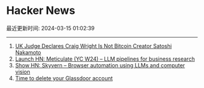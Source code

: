 # Hacker News

最近更新时间: 2024-03-15 01:02:39

--- 
1. [UK Judge Declares Craig Wright Is Not Bitcoin Creator Satoshi Nakamoto](https://unchainedcrypto.com/uk-judge-declares-craig-wright-is-not-bitcoin-creator-satoshi-nakamoto/) 
2. [Launch HN: Meticulate (YC W24) – LLM pipelines for business research](https://news.ycombinator.com/item?id=39706253) 
3. [Show HN: Skyvern – Browser automation using LLMs and computer vision](https://github.com/Skyvern-AI/skyvern) 
4. [Time to delete your Glassdoor account](https://cellio.dreamwidth.org/2024/03/12/glassdoor-violates-privacy.html) 
